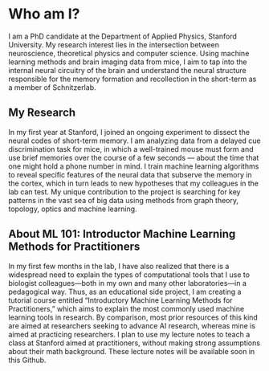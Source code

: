 # Who am I?

I am a PhD candidate at the Department of Applied Physics, Stanford University. My research interest lies in the intersection between neuroscience, theoretical physics and computer science. Using machine learning methods and brain imaging data from mice, I aim to tap into the internal neural circuitry of the brain and understand the neural structure responsible for the memory formation and recollection in the short-term as a member of Schnitzerlab.

## My Research
In my first year at Stanford, I joined an ongoing experiment to dissect the neural codes of short-term memory. I am analyzing data from a delayed cue discrimination task for mice, in which a well-trained mouse must form and use brief memories over the course of a few seconds — about the time that one might hold a phone number in mind. I train machine learning algorithms to reveal specific features of the neural data that subserve the memory in the cortex, which in turn leads to new hypotheses that my colleagues in the lab can test. My unique contribution to the project is searching for key patterns in the vast sea of big data using methods from graph theory, topology, optics and machine learning.

## About ML 101: Introductor Machine Learning Methods for Practitioners
In my first few months in the lab, I have also realized that there is a widespread need to explain the types of computational tools that I use to biologist colleagues—both in my own and many other laboratories—in a pedagogical way. Thus, as an educational side project, I am creating a tutorial course entitled “Introductory Machine Learning Methods for Practitioners,” which aims to explain the most commonly used machine learning tools in research. By comparison, most prior resources of this kind are aimed at researchers seeking to advance AI research, whereas mine is aimed at practicing researchers. I plan to use my lecture notes to teach a class at Stanford aimed at practitioners, without making strong assumptions about their math background. These lecture notes will be available soon in this Github.


